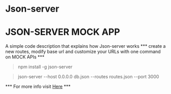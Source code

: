 # Json-server
# __JSON-SERVER MOCK APP__

A simple code description that explains how Json-server works
*** create a new routes, modify base url and customize your URLs with one command on MOCK APIs ***

> npm install -g json-server

> json-server --host 0.0.0.0 db.json --routes routes.json --port 3000

*** For more info visit [Here](https://github.com/typicode/json-server) ***

